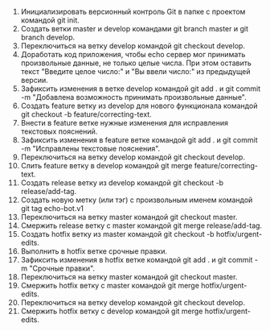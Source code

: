 1.	Инициализировать версионный контроль Git в папке с проектом командой git init.
2.	Создать ветки master и develop командами git branch master и git branch develop.
3.	Переключиться на ветку develop командой git checkout develop.
4.	Доработать код приложения, чтобы echo сервер мог принимать произвольные данные, не только целые числа. При этом оставить текст "Введите целое число:" и "Вы ввели число:" из предыдущей версии.
5.	Зафиксить изменения в ветке develop командой git add . и git commit -m "Добавлена возможность принимать произвольные данные".
6.	Создать feature ветку из develop для нового функционала командой git checkout -b feature/correcting-text.
7.	Внести в feature ветке нужные изменения для исправления текстовых пояснений.
8.	Зафиксить изменения в feature ветке командой git add . и git commit -m "Исправлены текстовые пояснения".
9.	Переключиться на ветку develop командой git checkout develop.
10.	Слить feature ветку в develop командой git merge feature/correcting-text.
11.	Создать release ветку из develop командой git checkout -b release/add-tag.
12.	Создать новую метку (или тэг) с произвольным именем командой git tag echo-bot.v1
13.	Переключиться на ветку master командой git checkout master.
14.	Смержить release ветку с master командой git merge release/add-tag.
15.	Создать hotfix ветку из master командой git checkout -b hotfix/urgent-edits.
16.	Выполнить в hotfix ветке срочные правки.
17.	Зафиксить изменения в hotfix ветке командой git add . и git commit -m "Срочные правки".
18.	Переключиться на ветку master командой git checkout master.
19.	Смержить hotfix ветку с master командой git merge hotfix/urgent-edits.
20.	Переключиться на ветку develop командой git checkout develop.
21.	Смержить hotfix ветку с develop командой git merge hotfix/urgent-edits.

